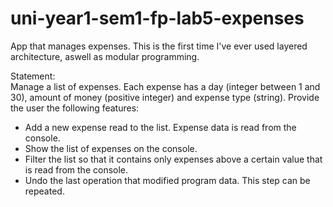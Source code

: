 # uni-year1-sem1-fp-lab5-expenses
 App that manages expenses. This is the first time I've ever used layered architecture, aswell as modular programming.
  
Statement:  
Manage a list of expenses. Each expense has a day (integer between 1 and 30), amount of money (positive
integer) and expense type (string). Provide the user the following features:
- Add a new expense read to the list. Expense data is read from the console.
- Show the list of expenses on the console.
- Filter the list so that it contains only expenses above a certain value that is read from the console.
- Undo the last operation that modified program data. This step can be repeated.
